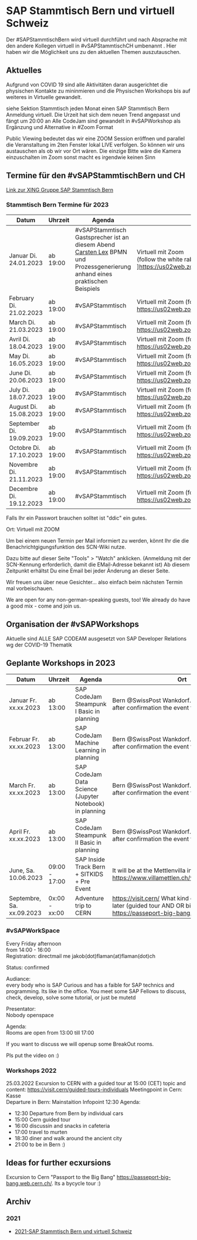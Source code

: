 # SAP Stammtisch Bern und virtuell Schweiz

Der #SAPStammtischBern wird virtuell durchführt und nach Absprache  mit den andere Kollegen virtuell in #vSAPStammtischCH umbenannt . Hier haben wir die Möglichkeit uns zu den aktuellen Themen auszutauschen.

## Aktuelles

Aufgrund von COVID 19 sind alle Aktivitäten daran ausgerichtet die physischen Kontakte zu mininmieren und die Physischen Workshops bis auf weiteres in Virtuelle gewandelt.

siehe Sektion Stammtisch jeden Monat einen SAP Stammtisch Bern Anmeldung virtuell. Die Urzeit hat sich dem neuen Trend angepasst und fängt um 20:00 an
Alle CodeJam sind gewandelt in #vSAPWorkshop als Ergänzung und Alternative in #Zoom Format

Public Viewing bedeutet das wir eine ZOOM Session eröffnen und parallel die Veranstaltung im 2ten Fenster lokal LIVE verfolgen.
So können wir uns austauschen als ob wir vor Ort wären. Die einzige Bitte wäre die Kamera einzuschalten im Zoom sonst macht es irgendwie keinen Sinn

## Termine für den #vSAPStammtischBern und CH

[Link zur XING Gruppe SAP Stammtisch Bern](https://www.xing.com/communities/groups/sap-stammtisch-bern-30f8-1079650)


### Stammtisch Bern Termine für 2023

| Datum | Uhrzeit | Agenda | Ort
| --- | --- | --- | ---
| Januar Di. 24.01.2023 | ab 19:00 | #vSAPStammtisch </br>Gastsprecher ist an diesem Abend [Carsten Lex](https://www.jug.ch/html/events/2023/prozesse_in_bpmn2.0_ZH.html) BPMN und Prozessgenerierung anhand eines praktischen Beispiels  |  Virtuell mit Zoom </br> (follow the white rabbit :) ]https://us02web.zoom.us/j/92185252407?
| February Di. 21.02.2023 | ab 19:00 | #vSAPStammtisch   |  Virtuell mit Zoom (follow the white rabbit :)) https://us02web.zoom.us/j/92185252407?
| March Di. 21.03.2023 | ab 19:00 | #vSAPStammtisch  |  Virtuell mit Zoom (follow the white rabbit :)) https://us02web.zoom.us/j/92185252407?
| Avril Di. 18.04.2023 | ab 19:00 | #vSAPStammtisch  |  Virtuell mit Zoom (follow the white rabbit :)) https://us02web.zoom.us/j/92185252407?
| May Di. 16.05.2023 | ab 19:00 | #vSAPStammtisch  |  Virtuell mit Zoom (follow the white rabbit :)) https://us02web.zoom.us/j/92185252407?
| June Di. 20.06.2023 | ab 19:00 | #vSAPStammtisch  |  Virtuell mit Zoom (follow the white rabbit :)) https://us02web.zoom.us/j/92185252407?
| July Di. 18.07.2023 | ab 19:00 | #vSAPStammtisch  |  Virtuell mit Zoom (follow the white rabbit :)) https://us02web.zoom.us/j/92185252407?
| August Di. 15.08.2023 | ab 19:00 | #vSAPStammtisch  |  Virtuell mit Zoom (follow the white rabbit :)) https://us02web.zoom.us/j/92185252407?
| September Di. 19.09.2023 | ab 19:00 | #vSAPStammtisch  |  Virtuell mit Zoom (follow the white rabbit :)) https://us02web.zoom.us/j/92185252407?
| Octobre Di. 17.10.2023 | ab 19:00 | #vSAPStammtisch  |  Virtuell mit Zoom (follow the white rabbit :)) https://us02web.zoom.us/j/92185252407?
| Novembre Di. 21.11.2023 | ab 19:00 | #vSAPStammtisch  |  Virtuell mit Zoom (follow the white rabbit :)) https://us02web.zoom.us/j/92185252407?
| Decembre Di. 19.12.2023 | ab 19:00 | #vSAPStammtisch  |  Virtuell mit Zoom (follow the white rabbit :)) https://us02web.zoom.us/j/92185252407?


Falls Ihr ein Passwort brauchen solltet ist "ddic" ein gutes.

Ort: Virtuell mit ZOOM

Um bei einem neuen Termin per Mail informiert zu werden, könnt Ihr die die Benachrichtgigungsfunktion des SCN-Wiki nutze.

Dazu bitte auf dieser Seite "Tools" > "Watch" anklicken.    (Anmeldung mit der SCN-Kennung erforderlich, damit die EMail-Adresse bekannt ist)
Ab diesem Zeitpunkt erhältst Du eine Email bei jeder Änderung an dieser Seite.

Wir freuen uns über neue Gesichter... also einfach beim nächsten Termin mal vorbeischauen.

We are open for any non-german-speaking guests, too! We already do have a good mix - come and join us.

## Organisation der #vSAPWorkshops

 Aktuelle sind ALLE SAP CODEAM ausgesetzt von SAP Developer Relations wg der COVID-19 Thematik

## Geplante Workshops in 2023
| Datum | Uhrzeit | Agenda | Ort
| --- | --- | --- | ---
| Januar Fr. xx.xx.2023 | ab 13:00 | SAP CodeJam Steampunk I Basic in planning  | Bern @SwissPost Wankdorf. Details will coming after confirmation the event through SAP
| Februar Fr. xx.xx.2023 | ab 13:00 | SAP CodeJam Machine Learning in planning  | Bern @SwissPost Wankdorf. Details will coming after confirmation the event through SAP
| March Fr. xx.xx.2023 | ab 13:00 | SAP CodeJam Data Science (Jupyter Notebook) in planning  | Bern @SwissPost Wankdorf. Details will coming after confirmation the event through SAP
| April Fr. xx.xx.2023 | ab 13:00 | SAP CodeJam Steampunk II Basic in planning  | Bern @SwissPost Wankdorf. Details will coming after confirmation the event through SAP
| June, Sa. 10.06.2023 | 09:00 - 17:00 | SAP Inside Track Bern + SITKIDS + Pre Event | It will be at the Mettlenvilla in Muri https://www.villamettlen.ch/vermietung/grundriss/
| Septembre, Sa. xx.09.2023 | 0x:00 - xx:00 | Adventure trip to CERN | https://visit.cern/ What kind of tour will be decided later (guided tour AND OR bike tour https://passeport-big-bang.web.cern.ch/.) .
 
### #vSAPWorkSpace

Every Friday afternoon  
from 14:00 - 16:00  
Registration: directmail me jakob(dot)flaman(at)flaman(dot)ch

Status: confirmed

Audiance:  
every body who is SAP Curious and has a faible for SAP technics and programming. Its like in the office. You meet some SAP Fellows to discuss, check, develop, solve some tutorial, or just be mutetd

Presentator:  
Nobody openspace

Agenda:  
Rooms are open from 13:00 till 17:00

If you want to discuss we will openup some BreakOut rooms.

Pls put the video on :)

### Workshops 2022
25.03.2022 Excursion to CERN with a guided tour at 15:00 (CET)
 topic and content:      https://visit.cern/guided-tours-individuals
 Meetingpoint in Cern: Kasse   
 Departure in Bern: Mainstaition Infopoint 12:30 
 Agenda:
 - 12:30 Departure from Bern by individual cars
 - 15:00 Cern guided tour
 - 16:00 discussin and snacks in cafeteria
 - 17:00 travel to murten
 - 18:30 diner and walk around the ancient city
 - 21:00 to be in Bern :)
  
## Ideas for further ecxursions
Excursion to Cern "Passport to the Big Bang" https://passeport-big-bang.web.cern.ch/. Its a bycycle tour :)

## Archiv

### 2021

- [2021-SAP Stammtisch Bern und virtuell Schweiz](2021.md)
